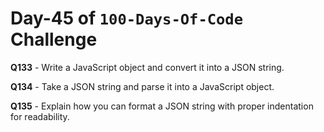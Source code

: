 # Day-45 of `100-Days-Of-Code` Challenge

**Q133** - Write a JavaScript object and convert it into a JSON string.

**Q134** - Take a JSON string and parse it into a JavaScript object.

**Q135** -  Explain how you can format a JSON string with proper indentation for readability.




 
 





 
 
 

 

 

 

 





 
 

 


 


 

 
 
 


 